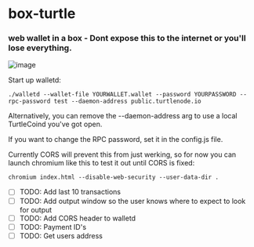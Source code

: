 # box-turtle
### web wallet in a box - Dont expose this to the internet or you'll lose everything. 
![image](https://user-images.githubusercontent.com/34389545/41516136-7ff3acf4-72a2-11e8-8241-7afb6daa9c12.png)

Start up walletd:

`./walletd --wallet-file YOURWALLET.wallet --password YOURPASSWORD --rpc-password test --daemon-address public.turtlenode.io`

Alternatively, you can remove the --daemon-address arg to use a local TurtleCoind you've got open.

If you want to change the RPC password, set it in the config.js file.

Currently CORS will prevent this from just werking, so for now you can launch chromium like this to test it out until CORS is fixed:

`chromium index.html --disable-web-security --user-data-dir .`

- [ ] TODO: Add last 10 transactions
- [ ] TODO: Add output window so the user knows where to expect to look for output
- [ ] TODO: Add CORS header to walletd
- [ ] TODO: Payment ID's
- [ ] TODO: Get users address
